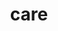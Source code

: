 ---
title: "care"
layout: cache
categories: [package, develop-2024-10-06]
meta: {"versions": ["0.13.3"], "compilers": ["gcc@=7.5.0"], "oss": ["ubuntu18.04"], "platforms": ["linux"], "targets": ["x86_64_v3"], "stacks": ["radiuss", "root"], "num_specs": 1, "num_specs_by_stack": {"radiuss": 1, "root": 1}}
spec_details: [{"hash": "sjwvgl3csa55mf52lmwqp6uamebdscof", "compiler": "gcc@=7.5.0", "versions": ["0.13.3"], "os": "ubuntu18.04", "platform": "linux", "target": "x86_64_v3", "variants": ["~benchmarks", "build_system=cmake", "build_type=Release", "~cuda", "~docs", "~examples", "generator=make", "~implicit_conversions", "~ipo", "~loop_fuser", "~mpi", "~openmp", "~rocm", "~tests"], "stacks": ["radiuss", "root"], "size": "-", "tarball": "https://binaries.spack.io/develop-2024-10-06/build_cache/linux-ubuntu18.04-x86_64_v3/gcc-7.5.0/care-0.13.3/linux-ubuntu18.04-x86_64_v3-gcc-7.5.0-care-0.13.3-sjwvgl3csa55mf52lmwqp6uamebdscof.spack"}]
---
